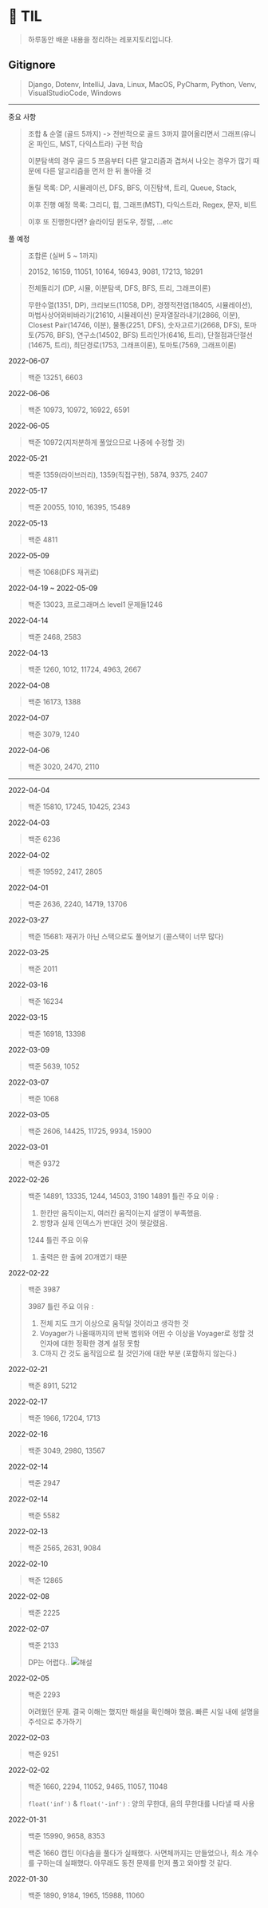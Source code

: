 # 🎇 TIL
>  하루동안 배운 내용을 정리하는 레포지토리입니다.

## Gitignore
> Django, Dotenv, IntelliJ, Java, Linux, MacOS, PyCharm, Python, Venv, VisualStudioCode, Windows

---
중요 사항
> 조합 & 순열 (골드 5까지) -> 전반적으로 골드 3까지 끌어올리면서 그래프(유니온 파인드, MST, 다익스트라) 구현 학습
> 
> 이분탐색의 경우 골드 5 쯔음부터 다른 알고리즘과 겹쳐서 나오는 경우가 많기 때문에 다른 알고리즘을 먼저 한 뒤 돌아올 것
>
> 돌릴 목록: DP, 시뮬레이션, DFS, BFS, 이진탐색, 트리, Queue, Stack, 
> 
> 이후 진행 예정 목록: 그리디, 힙, 그래프(MST), 다익스트라, Regex, 문자, 비트
> 
> 이후 또 진행한다면? 슬라이딩 윈도우, 정렬, ...etc

풀 예정
> 조합론 (실버 5 ~ 1까지)
>
> 20152,
> 16159, 11051, 10164, 16943, 9081, 17213, 18291

> 전체돌리기 (DP, 시뮬, 이분탐색, DFS, BFS, 트리, 그래프이론)
> 
> 무한수열(1351, DP), 크리보드(11058, DP), 경쟁적전염(18405, 시뮬레이션), 마법사상어와비바라기(21610, 시뮬레이션)
> 문자열잘라내기(2866, 이분), Closest Pair(14746, 이분), 물통(2251, DFS), 숫자고르기(2668, DFS), 토마토(7576, BFS), 연구소(14502, BFS)
> 트리인가(6416, 트리), 단절점과단절선(14675, 트리), 최단경로(1753, 그래프이론), 토마토(7569, 그래프이론)

2022-06-07
> 백준 13251, 6603

2022-06-06
> 백준 10973, 10972, 16922, 6591

2022-06-05
> 백준 10972(지저분하게 풀었으므로 나중에 수정할 것)

2022-05-21
> 백준 1359(라이브러리), 1359(직접구현), 5874, 9375, 2407

2022-05-17
> 백준 20055, 1010, 16395, 15489

2022-05-13
> 백준 4811

2022-05-09
> 백준 1068(DFS 재귀로)

2022-04-19 ~ 2022-05-09
> 백준 13023, 프로그래머스 level1 문제들1246

2022-04-14
> 백준 2468, 2583

2022-04-13
> 백준 1260, 1012, 11724, 4963, 2667


2022-04-08
> 백준 16173, 1388

2022-04-07
> 백준 3079, 1240

2022-04-06
> 백준 3020, 2470, 2110
---
2022-04-04
> 백준 15810, 17245, 10425, 2343

2022-04-03
> 백준 6236

2022-04-02
> 백준 19592, 2417, 2805

2022-04-01
> 백준 2636, 2240, 14719, 13706

2022-03-27
> 백준 15681: 재귀가 아닌 스택으로도 풀어보기 (콜스택이 너무 많다)

2022-03-25
> 백준 2011

2022-03-16
> 백준 16234

2022-03-15
> 백준 16918, 13398

2022-03-09
> 백준 5639, 1052

2022-03-07
> 백준 1068

2022-03-05
> 백준 2606, 14425, 11725, 9934, 15900

2022-03-01
> 백준 9372

2022-02-26
> 백준 14891, 13335, 1244, 14503, 3190
> 14891 틀린 주요 이유 : 
> 1. 한칸만 움직이는지, 여러칸 움직이는지 설명이 부족했음.
> 2. 방향과 실제 인덱스가 반대인 것이 헷갈렸음.
> 
> 1244 틀린 주요 이유
> 1. 출력은 한 출에 20개였기 때문

2022-02-22
> 백준 3987
> 
> 3987 틀린 주요 이유 : 
> 1. 전체 지도 크기 이상으로 움직일 것이라고 생각한 것
> 2. Voyager가 나올때까지의 반복 범위와 어떤 수 이상을 Voyager로 정할 것인자에 대한 정확한 경계 설정 못함
> 3. C까지 간 것도 움직임으로 칠 것인가에 대한 부분 (포함하지 않는다.)

2022-02-21
> 백준 8911, 5212

2022-02-17
> 백준 1966, 17204, 1713

2022-02-16
> 백준 3049, 2980, 13567

2022-02-14
> 백준 2947


2022-02-14
> 백준 5582

2022-02-13
> 백준 2565, 2631, 9084

2022-02-10
> 백준 12865

2022-02-08
> 백준 2225


2022-02-07
> 백준 2133
> 
> DP는 어렵다..
> ![해설](https://user-images.githubusercontent.com/61006711/152803140-f52c861f-54ea-44f7-b2d1-c1c3e187109c.jpeg)

2022-02-05
> 백준 2293
> 
> 어려웠던 문제. 결국 이해는 했지만 해설을 확인해야 했음. 빠른 시일 내에 설명을 주석으로 추가하기

2022-02-03
> 백준 9251


2022-02-02
> 백준 1660, 2294, 11052, 9465, 11057, 11048
> 
> `float('inf')` & `float('-inf')` : 양의 무한대, 음의 무한대를 나타낼 때 사용

2022-01-31
> 백준 15990, 9658, 8353 
> 
> 백준 1660 캡틴 이다솜을 풀다가 실패했다.
> 사면체까지는 만들었으나, 최소 개수를 구하는데 실패했다.
> 아무래도 동전 문제를 먼저 풀고 와야할 것 같다.

2022-01-30
> 백준 1890, 9184, 1965, 15988, 11060